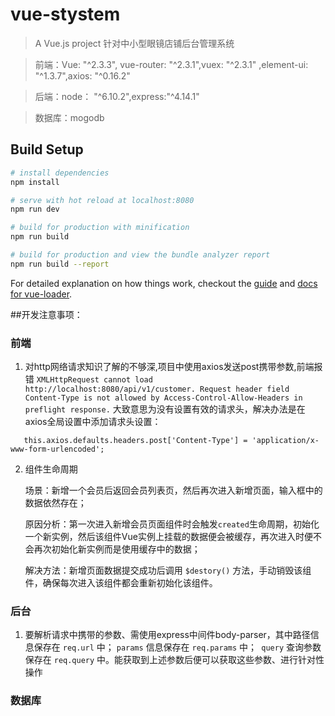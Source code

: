 # vue-stystem

> A Vue.js project  针对中小型眼镜店铺后台管理系统

> 前端：Vue: "^2.3.3", vue-router: "^2.3.1",vuex: "^2.3.1" ,element-ui: "^1.3.7",axios: "^0.16.2"

> 后端：node： "^6.10.2",express:"^4.14.1"

> 数据库：mogodb

## Build Setup

``` bash
# install dependencies
npm install

# serve with hot reload at localhost:8080
npm run dev

# build for production with minification
npm run build

# build for production and view the bundle analyzer report
npm run build --report
```

For detailed explanation on how things work, checkout the [guide](http://vuejs-templates.github.io/webpack/) and [docs for vue-loader](http://vuejs.github.io/vue-loader).


##开发注意事项：
### 前端
1. 对http网络请求知识了解的不够深,项目中使用axios发送post携带参数,前端报错 ` XMLHttpRequest cannot load http://localhost:8080/api/v1/customer. Request header field Content-Type is not allowed by Access-Control-Allow-Headers in preflight response. `  大致意思为没有设置有效的请求头，解决办法是在axios全局设置中添加请求头设置：
```   
   this.axios.defaults.headers.post['Content-Type'] = 'application/x-www-form-urlencoded';
``` 

2. 组件生命周期

    场景：新增一个会员后返回会员列表页，然后再次进入新增页面，输入框中的数据依然存在；

    原因分析：第一次进入新增会员页面组件时会触发` created `生命周期，初始化一个新实例，然后该组件Vue实例上挂载的数据便会被缓存，再次进入时便不会再次初始化新实例而是使用缓存中的数据；

    解决方法：新增页面数据提交成功后调用 ` $destory() ` 方法，手动销毁该组件，确保每次进入该组件都会重新初始化该组件。

### 后台
1. 要解析请求中携带的参数、需使用express中间件body-parser，其中路径信息保存在 ` req.url ` 中； ` params ` 信息保存在 `req.params` 中；` query` 查询参数保存在  `req.query` 中。能获取到上述参数后便可以获取这些参数、进行针对性操作


### 数据库 

